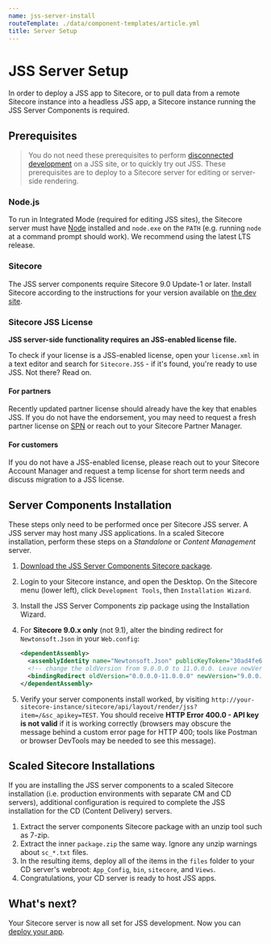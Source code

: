 ```yaml
---
name: jss-server-install
routeTemplate: ./data/component-templates/article.yml
title: Server Setup
---
```

# JSS Server Setup

In order to deploy a JSS app to Sitecore, or to pull data from a remote Sitecore instance into a headless JSS app, a Sitecore instance running the JSS Server Components is required.

## Prerequisites

> You do not need these prerequisites to perform [disconnected development](/docs/fundamentals/application-modes#disconnected-developer-mode) on a JSS site, or to quickly try out JSS. These prerequisites are to deploy to a Sitecore server for editing or server-side rendering.

### Node.js

To run in Integrated Mode (required for editing JSS sites), the Sitecore server must have [Node](https://nodejs.org) installed and `node.exe` on the `PATH` (e.g. running `node` at a command prompt should work). We recommend using the latest LTS release.

### Sitecore

The JSS server components require Sitecore 9.0 Update-1 or later. Install Sitecore according to the instructions for your version available on [the dev site](https://dev.sitecore.net).

### Sitecore JSS License

**JSS server-side functionality requires an JSS-enabled license file.**

To check if your license is a JSS-enabled license, open your `license.xml` in a text editor and search for `Sitecore.JSS` - if it's found, you're ready to use JSS. Not there? Read on.

#### For partners

Recently updated partner license should already have the key that enables JSS. If you do not have the endorsement, you may need to request a fresh partner license on [SPN](https://spn.sitecore.net/Partner%20Resources/Partner%20License.aspx) or reach out to your Sitecore Partner Manager.

#### For customers

If you do not have a JSS-enabled license, please reach out to your Sitecore Account Manager and request a temp license for short term needs and discuss migration to a JSS license.

## Server Components Installation

These steps only need to be performed once per Sitecore JSS server. A JSS server may host many JSS applications. In a scaled Sitecore installation, perform these steps on a _Standalone_ or _Content Management_ server.

1. [Download the JSS Server Components Sitecore package](https://dev.sitecore.net/Downloads/Sitecore_JavaScript_Services.aspx).

1. Login to your Sitecore instance, and open the Desktop. On the Sitecore menu (lower left), click `Development Tools`, then `Installation Wizard`.

1. Install the JSS Server Components zip package using the Installation Wizard.

1. For **Sitecore 9.0.x only** (not 9.1), alter the binding redirect for `Newtonsoft.Json` in your `Web.config`:

    ```xml
    <dependentAssembly>
      <assemblyIdentity name="Newtonsoft.Json" publicKeyToken="30ad4fe6b2a6aeed" />
      <!-- change the oldVersion from 9.0.0.0 to 11.0.0.0. Leave newVersion alone (do not make it 11.0). -->
      <bindingRedirect oldVersion="0.0.0.0-11.0.0.0" newVersion="9.0.0.0" />
    </dependentAssembly>
    ```

1. Verify your server components install worked, by visiting `http://your-sitecore-instance/sitecore/api/layout/render/jss?item=/&sc_apikey=TEST`. You should receive **HTTP Error 400.0 - API key is not valid** if it is working correctly (browsers may obscure the message behind a custom error page for HTTP 400; tools like Postman or browser DevTools may be needed to see this message).

## Scaled Sitecore Installations

If you are installing the JSS server components to a scaled Sitecore installation (i.e. production environments with separate CM and CD servers), additional configuration is required to complete the JSS installation for the CD (Content Delivery) servers.

1. Extract the server components Sitecore package with an unzip tool such as 7-zip.
1. Extract the inner `package.zip` the same way. Ignore any unzip warnings about `sc_*.txt` files.
1. In the resulting items, deploy all of the items in the `files` folder to your CD server's webroot: `App_Config`, `bin`, `sitecore`, and `Views`.
1. Congratulations, your CD server is ready to host JSS apps.

## What's next?

Your Sitecore server is now all set for JSS development. Now you can [deploy your app](./app-deployment).
